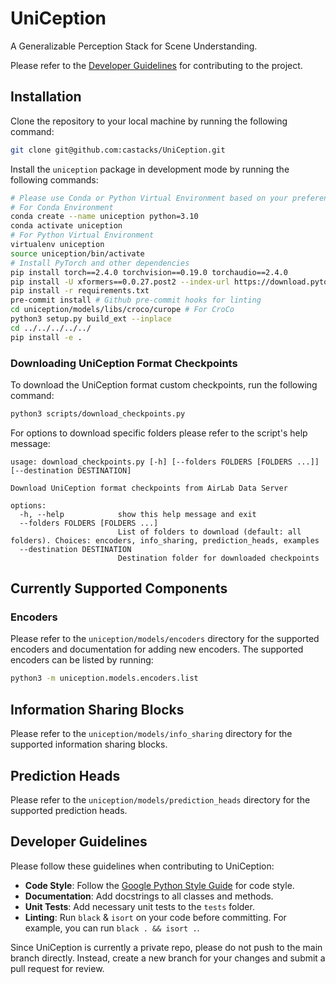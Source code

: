 # UniCeption

A Generalizable Perception Stack for Scene Understanding.

Please refer to the [Developer Guidelines](#developer-guidelines) for contributing to the project.

## Installation

Clone the repository to your local machine by running the following command:

```bash
git clone git@github.com:castacks/UniCeption.git
```

Install the `uniception` package in development mode by running the following commands:

```bash
# Please use Conda or Python Virtual Environment based on your preference
# For Conda Environment
conda create --name uniception python=3.10
conda activate uniception
# For Python Virtual Environment
virtualenv uniception
source uniception/bin/activate
# Install PyTorch and other dependencies
pip install torch==2.4.0 torchvision==0.19.0 torchaudio==2.4.0
pip install -U xformers==0.0.27.post2 --index-url https://download.pytorch.org/whl/cu121
pip install -r requirements.txt
pre-commit install # Github pre-commit hooks for linting
cd uniception/models/libs/croco/curope # For CroCo
python3 setup.py build_ext --inplace
cd ../../../../../
pip install -e .
```

### Downloading UniCeption Format Checkpoints

To download the UniCeption format custom checkpoints, run the following command:

```bash
python3 scripts/download_checkpoints.py
```

For options to download specific folders please refer to the script's help message:

```
usage: download_checkpoints.py [-h] [--folders FOLDERS [FOLDERS ...]] [--destination DESTINATION]

Download UniCeption format checkpoints from AirLab Data Server

options:
  -h, --help            show this help message and exit
  --folders FOLDERS [FOLDERS ...]
                        List of folders to download (default: all folders). Choices: encoders, info_sharing, prediction_heads, examples
  --destination DESTINATION
                        Destination folder for downloaded checkpoints
```


## Currently Supported Components

### Encoders

Please refer to the `uniception/models/encoders` directory for the supported encoders and documentation for adding new encoders. The supported encoders can be listed by running:

```bash
python3 -m uniception.models.encoders.list
```

## Information Sharing Blocks

Please refer to the `uniception/models/info_sharing` directory for the supported information sharing blocks.

## Prediction Heads

Please refer to the `uniception/models/prediction_heads` directory for the supported prediction heads.

## Developer Guidelines

Please follow these guidelines when contributing to UniCeption:
- **Code Style**: Follow the [Google Python Style Guide](https://google.github.io/styleguide/pyguide.html) for code style.
- **Documentation**: Add docstrings to all classes and methods.
- **Unit Tests**: Add necessary unit tests to the `tests` folder.
- **Linting**: Run `black` & `isort` on your code before committing. For example, you can run `black . && isort .`.

Since UniCeption is currently a private repo, please do not push to the main branch directly. Instead, create a new branch for your changes and submit a pull request for review.
